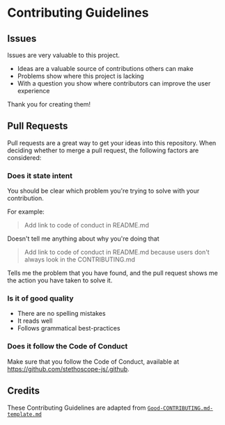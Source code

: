 # Contributing Guidelines

## Issues

Issues are very valuable to this project.

* Ideas are a valuable source of contributions others can make
* Problems show where this project is lacking
* With a question you show where contributors can improve the user experience

Thank you for creating them!

## Pull Requests

Pull requests are a great way to get your ideas into this repository. When deciding whether to merge a pull request, the following factors are considered:

### Does it state intent

You should be clear which problem you're trying to solve with your contribution.

For example:

> Add link to code of conduct in README.md

Doesn't tell me anything about why you're doing that

> Add link to code of conduct in README.md because users don't always look in the CONTRIBUTING.md

Tells me the problem that you have found, and the pull request shows me the action you have taken to solve it.


### Is it of good quality

* There are no spelling mistakes
* It reads well
* Follows grammatical best-practices

### Does it follow the Code of Conduct

Make sure that you follow the Code of Conduct, available at https://github.com/stethoscope-js/.github.

## Credits

These Contributing Guidelines are adapted from [`Good-CONTRIBUTING.md-template.md`](https://gist.github.com/PurpleBooth/b24679402957c63ec426)
